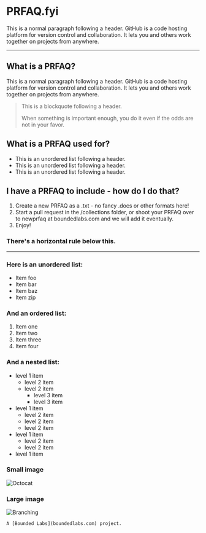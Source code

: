 # PRFAQ.fyi

This is a normal paragraph following a header. GitHub is a code hosting platform for version control and collaboration. It lets you and others work together on projects from anywhere.

* * * 

## What is a PRFAQ?

This is a normal paragraph following a header. GitHub is a code hosting platform for version control and collaboration. It lets you and others work together on projects from anywhere.

> This is a blockquote following a header.
>
> When something is important enough, you do it even if the odds are not in your favor.

## What is a PRFAQ used for?

*   This is an unordered list following a header.
*   This is an unordered list following a header.
*   This is an unordered list following a header.

## I have a PRFAQ to include - how do I do that? 

1.  Create a new PRFAQ as a .txt - no fancy .docs or other formats here!
2.  Start a pull request in the /collections folder, or shoot your PRFAQ over to newprfaq at boundedlabs.com and we will add it eventually. 
3.  Enjoy!

### There's a horizontal rule below this.

* * *

### Here is an unordered list:

*   Item foo
*   Item bar
*   Item baz
*   Item zip

### And an ordered list:

1.  Item one
1.  Item two
1.  Item three
1.  Item four

### And a nested list:

- level 1 item
  - level 2 item
  - level 2 item
    - level 3 item
    - level 3 item
- level 1 item
  - level 2 item
  - level 2 item
  - level 2 item
- level 1 item
  - level 2 item
  - level 2 item
- level 1 item

### Small image

![Octocat](https://github.githubassets.com/images/icons/emoji/octocat.png)

### Large image

![Branching](https://guides.github.com/activities/hello-world/branching.png)

```
A [Bounded Labs](boundedlabs.com) project.
```